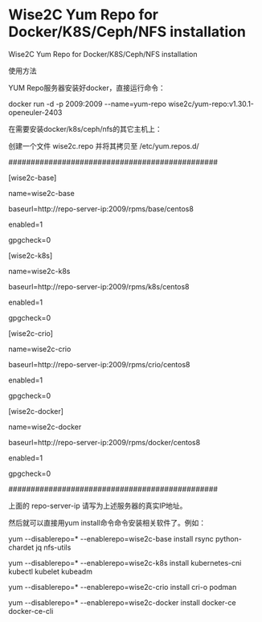 # Wise2C Yum Repo for Docker/K8S/Ceph/NFS installation
Wise2C Yum Repo for Docker/K8S/Ceph/NFS installation

使用方法

YUM Repo服务器安装好docker，直接运行命令：

docker run -d -p 2009:2009 --name=yum-repo wise2c/yum-repo:v1.30.1-openeuler-2403

在需要安装docker/k8s/ceph/nfs的其它主机上：

创建一个文件 wise2c.repo 并将其拷贝至 /etc/yum.repos.d/

###############################################

[wise2c-base]

name=wise2c-base

baseurl=http://repo-server-ip:2009/rpms/base/centos8

enabled=1

gpgcheck=0

[wise2c-k8s]

name=wise2c-k8s

baseurl=http://repo-server-ip:2009/rpms/k8s/centos8

enabled=1

gpgcheck=0

[wise2c-crio]

name=wise2c-crio

baseurl=http://repo-server-ip:2009/rpms/crio/centos8

enabled=1

gpgcheck=0

[wise2c-docker]

name=wise2c-docker

baseurl=http://repo-server-ip:2009/rpms/docker/centos8

enabled=1

gpgcheck=0

###############################################

上面的 repo-server-ip 请写为上述服务器的真实IP地址。

然后就可以直接用yum install命令命令安装相关软件了。例如：

yum --disablerepo=* --enablerepo=wise2c-base install rsync python-chardet jq nfs-utils
  
yum --disablerepo=* --enablerepo=wise2c-k8s install kubernetes-cni kubectl kubelet kubeadm

yum --disablerepo=* --enablerepo=wise2c-crio install cri-o podman

yum --disablerepo=* --enablerepo=wise2c-docker install docker-ce docker-ce-cli
